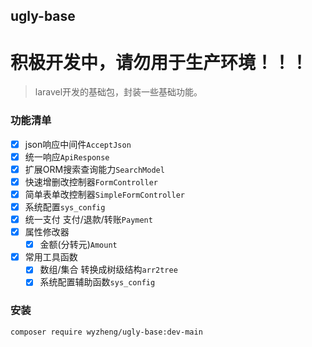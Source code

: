 ugly-base
------
# 积极开发中，请勿用于生产环境！！！

> laravel开发的基础包，封装一些基础功能。

### 功能清单
- [x] json响应中间件`AcceptJson`
- [x] 统一响应`ApiResponse`
- [x] 扩展ORM搜索查询能力`SearchModel`
- [x] 快速增删改控制器`FormController`
- [x] 简单表单改控制器`SimpleFormController`
- [x] 系统配置`sys_config`
- [x] 统一支付 支付/退款/转账`Payment`
- [x] 属性修改器
  - [x] 金额(分转元)`Amount`
- [x] 常用工具函数
  - [x] 数组/集合 转换成树级结构`arr2tree`
  - [x] 系统配置辅助函数`sys_config`

### 安装
```shell
composer require wyzheng/ugly-base:dev-main
```
